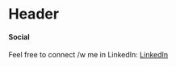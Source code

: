 # Header

#### Social

Feel free to connect /w me in LinkedIn:
[LinkedIn](www.linkedin.com/in/miikkasaukkonen)

